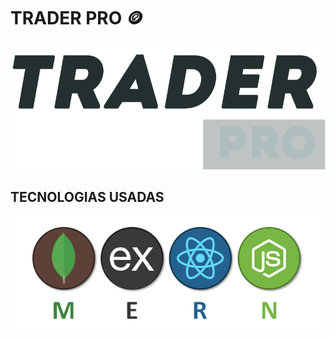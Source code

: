 # TRADER PRO :coin:

![TRADER PRO ](src/images/logo.png?raw=true)

## TECNOLOGIAS USADAS 

![TRADER PRO ](src/images/mern.png?raw=true)
